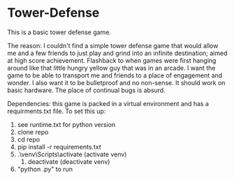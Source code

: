 # Tower-Defense
This is a basic tower defense game. 

The reason: I couldn't find a simple tower defense game that would allow me and a few friends to just play and grind into an infinite destination; aimed at high score achievement. Flashback to when games were first hanging around like that little hungry yellow guy that was in an arcade. I want the game to be able to transport me and friends to a place of engagement and wonder. I also want it to be bulletproof and no non-sense. It should work on basic hardware. The place of continual bugs is absurd.

Dependencies: this game is packed in a virtual environment and has a requirments.txt file.
To set this up:
1. see runtime.txt for python version
1. clone repo
1. cd repo
1. pip install -r requirements.txt
1. .\venv\Scripts\activate (activate venv)
    1. deactivate (deactivate venv)
1. "python <pythonfile>.py" to run

